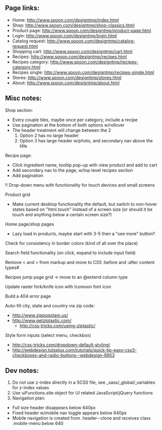 Page links:
-----------

 - Home: http://www.spoon.com/designtmp/index.html
 - Shop: http://www.spoon.com/designtmp/shop-classics.html
 - Product page: http://www.spoon.com/designtmp/product-page.html
 - Login: http://www.spoon.com/designtmp/login.html
 - Catalog request: http://www.spoon.com/designtmp/catalog-request.html
 - Shopping cart: http://www.spoon.com/designtmp/cart.html
 - Recipes: http://www.spoon.com/designtmp/recipes.html
 - Recipes category: http://www.spoon.com/designtmp/recipes-category.html
 - Recipes single: http://www.spoon.com/designtmp/recipes-single.html
 - Stores: http://www.spoon.com/designtmp/stores.html
 - About: http://www.spoon.com/designtmp/about.html


Misc notes:
-----------

Shop section:
 - Every couple tiles, maybe once per category, include a recipe
 - Use pagination at the bottom of both options w/rollover
 - The header treatment will change between the 2
 	1) Option 2 has no large header
 	2) Option 3 has large header w/photo, and secondary nav above the title

Recipe page:
 - Click ingredient name, tooltip pop-up with view product and add to cart
 - Add secondary nav to the page, w/top level recipes section
 - Add pagination

!! Drop-down menu with functionality for touch devices and small screens

Product grid
 - Make current desktop functionality the default, but switch to non-hover states based on "html.touch" instead of a screen size (or should it be touch and anything below a certain screen size?)

Home page/shop pages
 - Lazy load in products, maybe start with 3-5 then a "see more" button?

Check for consistency in border colors (kind of all over the place)

Search field functionality (on click, expand to include input field)

Remove < and > from markup and move to CSS :before and :after content types#

Recipes jump page grid -> move to an @extend column type

Update raster fork/knife icon with Icomoon font icon

Build a 404 error page

Auto-fill city, state and country via zip code:
 - http://www.zippopotam.us/
 - http://www.getziptastic.com/
 	- http://css-tricks.com/using-ziptastic/

Style form inputs (select menu, checkbox)
 - http://css-tricks.com/dropdown-default-styling/
 - http://webdesign.tutsplus.com/tutorials/quick-tip-easy-css3-checkboxes-and-radio-buttons--webdesign-8953



Dev notes:
----------

1. Do not use z-index directly in a SCSS file, see _sass/_global/_variables for z-index values
2. Use uiFunctions.site object for UI related JavaScript/jQuery functions
3. Navigation plan:
 - Full size header disappears below 640px
 - Fixed header w/mobile nav toggle appears below 640px
 - Mobile navigation is created from .header--clone and receives class .mobile-menu below 640